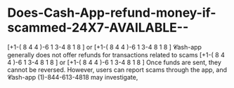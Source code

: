 # Does-Cash-App-refund-money-if-scammed-24X7-AVAILABLE--
 [+1-( 8 4 4 )-6 1 3-4 8 1 8 ] or  [+1-( 8 4 4 )-6 1 3-4 8 1 8 ]  𝓒ash-app generally does not offer refunds for transactions related to scams  [+1-( 8 4 4 )-6 1 3-4 8 1 8 ] or  [+1-( 8 4 4 )-6 1 3-4 8 1 8 ] Once funds are sent, they cannot be reversed. However, users can report scams through the app, and 𝓒ash-app (1)-844-613-4818 may investigate,

